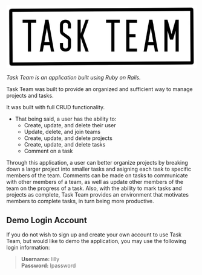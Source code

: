 
![Task Team Logo](/app/assets/images/boxed-artwork3.png)

*Task Team is an application built using Ruby on Rails.*

Task Team was built to provide an organized and sufficient way to manage projects and tasks.

It was built with full CRUD functionality. 
* That being said, a user has the ability to:
     * Create, update, and delete their user
     * Update, delete, and join teams
     * Create, update, and delete projects
     * Create, update, and delete tasks
     * Comment on a task
     
Through this application, a user can better organize projects by breaking down a larger project 
into smaller tasks and asigning each task to specific members of the team. Comments can be made 
on tasks to communicate with other members of a team, as well as update other members of the 
team on the progress of a task. 
Also, with the ability to mark tasks and projects as complete, Task Team provides an environment
that motivates members to complete tasks, in turn being more productive.

## Demo Login Account

If you do not wish to sign up and create your own account to use Task Team, but would like to demo
the application, you may use the following login information:

> **Username:** lilly  
> **Password:** lpassword
